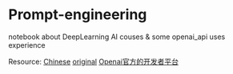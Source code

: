 # Prompt-engineering
notebook about DeepLearning AI couses & some openai_api uses experience

Resource: 
[Chinese](https://datawhalechina.github.io/prompt-engineering-for-developers/#/C1/1.%20%E7%AE%80%E4%BB%8B%20Introduction)
[original](https://learn.deeplearning.ai/chatgpt-prompt-eng/lesson/1/introduction)
[Openai官方的开发者平台](https://platform.openai.com/docs/overview)
